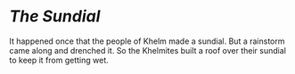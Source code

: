 # ***The Sundial***



It happened once that the people of Khelm made a sundial. But a rainstorm came along and drenched it. So the Khelmites built a roof over their sundial to keep it from getting wet.